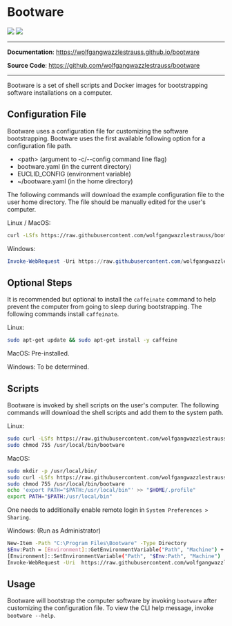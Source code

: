 # Bootware

![](https://img.shields.io/github/repo-size/wolfgangwazzlestrauss/canvas)
![](https://img.shields.io/github/license/wolfgangwazzlestrauss/canvas)

---

<!-- prettier-ignore -->
**Documentation**: https://wolfgangwazzlestrauss.github.io/bootware

**Source Code**: https://github.com/wolfgangwazzlestrauss/bootware

---

Bootware is a set of shell scripts and Docker images for bootstrapping software
installations on a computer.

## Configuration File

Bootware uses a configuration file for customizing the software bootstrapping.
Bootware uses the first available following option for a configuration file
path.

- \<path> (argument to -c/--config command line flag)
- bootware.yaml (in the current directory)
- EUCLID_CONFIG (environment variable)
- ~/bootware.yaml (in the home directory)

The following commands will download the example configuration file to the user
home directory. The file should be manually edited for the user's computer.

Linux / MacOS:

```bash
curl -LSfs https://raw.githubusercontent.com/wolfgangwazzlestrauss/bootware/master/host_vars/bootware.yaml -o $HOME/bootware.yaml
```

Windows:

```powershell
Invoke-WebRequest -Uri https://raw.githubusercontent.com/wolfgangwazzlestrauss/bootware/master/host_vars/bootware.yaml -OutFile $HOME/bootware.yaml
```

## Optional Steps

It is recommended but optional to install the `caffeinate` command to help
prevent the computer from going to sleep during bootstrapping. The following
commands install `caffeinate`.

Linux:

```bash
sudo apt-get update && sudo apt-get install -y caffeine
```

MacOS: Pre-installed.

Windows: To be determined.

## Scripts

Bootware is invoked by shell scripts on the user's computer. The following
commands will download the shell scripts and add them to the system path.

Linux:

```bash
sudo curl -LSfs https://raw.githubusercontent.com/wolfgangwazzlestrauss/bootware/master/bootware.sh -o /usr/local/bin/bootware
sudo chmod 755 /usr/local/bin/bootware
```

MacOS:

```bash
sudo mkdir -p /usr/local/bin/
sudo curl -LSfs https://raw.githubusercontent.com/wolfgangwazzlestrauss/bootware/master/bootware.sh -o /usr/local/bin/bootware
sudo chmod 755 /usr/local/bin/bootware
echo 'export PATH="$PATH:/usr/local/bin"' >> "$HOME/.profile"
export PATH="$PATH:/usr/local/bin"
```

One needs to additionally enable remote login in `System Preferences > Sharing`.

Windows: (Run as Administrator)

```bash
New-Item -Path "C:\Program Files\Bootware" -Type Directory
$Env:Path = [Environment]::GetEnvironmentVariable("Path", "Machine") + ";C:\Program Files\Bootware"
[Environment]::SetEnvironmentVariable("Path", "$Env:Path", "Machine")
Invoke-WebRequest -Uri  https://raw.githubusercontent.com/wolfgangwazzlestrauss/bootware/master/bootware.ps1 -o "C:\Program Files\Bootware\bootware"
```

## Usage

Bootware will bootstrap the computer software by invoking `bootware` after
customizing the configuration file. To view the CLI help message, invoke
`bootware --help`.
